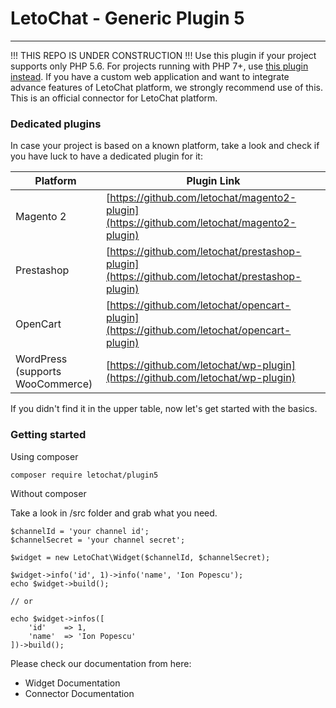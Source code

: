 # LetoChat - Generic Plugin 5
---
!!! THIS REPO IS UNDER CONSTRUCTION !!!
Use this plugin if your project supports only PHP 5.6. For projects running with PHP 7+, use [this plugin instead](https://github.com/letochat/plugin7).
If you have a custom web application and want to integrate advance features of LetoChat platform, we strongly recommend use of this.
This is an official connector for LetoChat platform.

### Dedicated plugins

In case your project is based on a known platform, take a look and check if you have luck to have a dedicated plugin for it:

| Platform | Plugin Link |
| ----------- | ----------- |
| Magento 2 | [https://github.com/letochat/magento2-plugin](https://github.com/letochat/magento2-plugin) |
| Prestashop | [https://github.com/letochat/prestashop-plugin](https://github.com/letochat/prestashop-plugin) |
| OpenCart | [https://github.com/letochat/opencart-plugin](https://github.com/letochat/opencart-plugin) |
| WordPress<br />(supports WooCommerce) | [https://github.com/letochat/wp-plugin](https://github.com/letochat/wp-plugin) |

If you didn't find it in the upper table, now let's get started with the basics.

### Getting started

Using composer

`composer require letochat/plugin5`

Without composer

Take a look in /src folder and grab what you need.


```
$channelId = 'your channel id';
$channelSecret = 'your channel secret';

$widget = new LetoChat\Widget($channelId, $channelSecret);

$widget->info('id', 1)->info('name', 'Ion Popescu');
echo $widget->build();

// or

echo $widget->infos([
    'id'    => 1,
    'name'  => 'Ion Popescu'
])->build();
```

Please check our documentation from here:
- Widget Documentation
- Connector Documentation